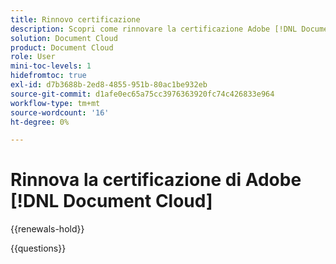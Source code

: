 ```yaml
---
title: Rinnovo certificazione
description: Scopri come rinnovare la certificazione Adobe [!DNL Document Cloud]  prima della scadenza.
solution: Document Cloud
product: Document Cloud
role: User
mini-toc-levels: 1
hidefromtoc: true
exl-id: d7b3688b-2ed8-4855-951b-80ac1be932eb
source-git-commit: d1afe0ec65a75cc3976363920fc74c426833e964
workflow-type: tm+mt
source-wordcount: '16'
ht-degree: 0%

---
```


# Rinnova la certificazione di Adobe [!DNL Document Cloud]

{{renewals-hold}}

<!--

Your Adobe certification is valid for two years. If you are nearing this two-year mark, it's time to renew your certification to keep it active. 

First, select the appropriate level on the tab below (Professional, Expert, or Master). Then carefully review what you'll need to do to renew your certification. 
 
Be sure that you provide ample time to complete all the requirements before your certification expires. 
 
It's important to note that if your certification expires, you'll have to retake the certification exam, which is NOT free of charge. 

>[!IMPORTANT]
>
>**Log in first:** The following links will function **only** after a **successful login** to the [Adobe Credential Management System](https://www.certmetrics.com/adobe){target="_blank"}.
>
><br>
>
>**To share a link:** If you would like to share the link to a renewal exam or assessment with a colleague, please link to the overall exam renewal page,  not the URL of the exam itself, to avoid login issues.

>[!BEGINTABS]

>[!TAB Professional]

>[!NOTE]
>
>Professional renewal in 2025.

>[!ENDTABS]

## Questions

View the certification [FAQ](https://experienceleague.adobe.com/docs/certification/certification/faq.html){target="_blank"}.

Additional questions? [Contact us](mailto:certif@adobe.com).

-->

{{questions}}

